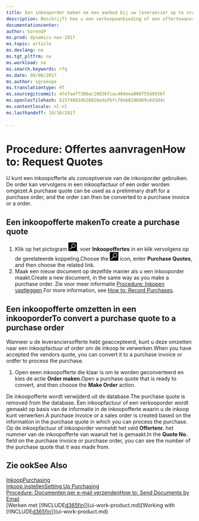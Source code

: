 ```yaml
---
title: Een inkooporder maken om een aanbod bij uw leverancier op te vragen
description: Beschrijft hoe u een verkoopaanbieding of een offerteaanvraagdocument maakt om uw aanbod aan een klant vast te leggen om producten onder bepaalde voorwaarden te verkopen.
documentationcenter: 
author: SorenGP
ms.prod: dynamics-nav-2017
ms.topic: article
ms.devlang: na
ms.tgt_pltfrm: na
ms.workload: na
ms.search.keywords: rfq
ms.date: 08/08/2017
ms.author: sgroespe
ms.translationtype: HT
ms.sourcegitcommit: 4fefaef7380ac10836fcac404eea006f55d8556f
ms.openlocfilehash: 615f40834b26826edafbfc70eb82db969c6d3d4c
ms.contentlocale: nl-nl
ms.lasthandoff: 10/16/2017

---
```

# <a name="how-to-request-quotes"></a><span data-ttu-id="98094-103">Procedure: Offertes aanvragen</span><span class="sxs-lookup"><span data-stu-id="98094-103">How to: Request Quotes</span></span>
<span data-ttu-id="98094-104">U kunt een inkoopofferte als conceptversie van de inkooporder gebruiken. De order kan vervolgens in een inkoopfactuur of een order worden omgezet.</span><span class="sxs-lookup"><span data-stu-id="98094-104">A purchase quote can be used as a preliminary draft for a purchase order, and the order can then be converted to a purchase invoice or a order.</span></span>


## <a name="to-create-a-purchase-quote"></a><span data-ttu-id="98094-105">Een inkoopofferte maken</span><span class="sxs-lookup"><span data-stu-id="98094-105">To create a purchase quote</span></span>
1. <span data-ttu-id="98094-106">Klik op het pictogram ![Zoeken naar pagina of rapport](media/ui-search/search_small.png "pictogram Zoeken naar pagina of rapport"), voer **Inkoopoffertes** in en klik vervolgens op de gerelateerde koppeling.</span><span class="sxs-lookup"><span data-stu-id="98094-106">Choose the ![Search for Page or Report](media/ui-search/search_small.png "Search for Page or Report icon") icon, enter **Purchase Quotes**, and then choose the related link.</span></span>
2. <span data-ttu-id="98094-107">Maak een nieuw document op dezelfde manier als u een inkooporder maakt.</span><span class="sxs-lookup"><span data-stu-id="98094-107">Create a new document, in the same way as you make a purchase order.</span></span> <span data-ttu-id="98094-108">Zie voor meer informatie [Procedure: Inkopen vastleggen](purchasing-how-record-purchases.md).</span><span class="sxs-lookup"><span data-stu-id="98094-108">For more information, see [How to: Record Purchases](purchasing-how-record-purchases.md).</span></span>

## <a name="to-convert-a-purchase-quote-to-a-purchase-order"></a><span data-ttu-id="98094-109">Een inkoopofferte omzetten in een inkooporder</span><span class="sxs-lookup"><span data-stu-id="98094-109">To convert a purchase quote to a purchase order</span></span>
<span data-ttu-id="98094-110">Wanneer u de leveranciersofferte hebt geaccepteerd, kunt u deze omzetten naar een inkoopfactuur of order om de inkoop te verwerken.</span><span class="sxs-lookup"><span data-stu-id="98094-110">When you have accepted the vendors quote, you can convert it to a purchase invoice or ordfer to process the purchase.</span></span>

1. <span data-ttu-id="98094-111">Open eeen inkoopofferte die klaar is om te worden geconverteerd en kies de actie **Order maken**.</span><span class="sxs-lookup"><span data-stu-id="98094-111">Open a purchase quote that is ready to convert, and then choose the **Make Order** action.</span></span>

<span data-ttu-id="98094-112">De inkoopofferte wordt verwijderd uit de database.</span><span class="sxs-lookup"><span data-stu-id="98094-112">The purchase quote is removed from the database.</span></span> <span data-ttu-id="98094-113">Een inkoopfactuur of een verkooporder wordt gemaakt op basis van de informatie in de inkoopofferte waarin u de inkoop kunt verwerken.</span><span class="sxs-lookup"><span data-stu-id="98094-113">A purchase invoice or a sales order is created based on the information in the purchase quote in which you can process the purchase.</span></span> <span data-ttu-id="98094-114">Op de inkoopfactuur of inkooporder vermeldt het veld **Offertenr.** het nummer van de inkoopofferte van waaruit het is gemaakt.</span><span class="sxs-lookup"><span data-stu-id="98094-114">In the **Quote No.** field on the purchase invoice or purchase order, you can see the number of the purchase quote that it was made from.</span></span>

## <a name="see-also"></a><span data-ttu-id="98094-115">Zie ook</span><span class="sxs-lookup"><span data-stu-id="98094-115">See Also</span></span>
[<span data-ttu-id="98094-116">Inkoop</span><span class="sxs-lookup"><span data-stu-id="98094-116">Purchasing</span></span>](purchasing-manage-purchasing.md)  
[<span data-ttu-id="98094-117">Inkoop instellen</span><span class="sxs-lookup"><span data-stu-id="98094-117">Setting Up Purchasing</span></span>](purchasing-setup-purchasing.md)  
[<span data-ttu-id="98094-118">Procedure: Documenten per e-mail verzenden</span><span class="sxs-lookup"><span data-stu-id="98094-118">How to: Send Documents by Email</span></span>](ui-how-send-documents-email.md)  
<span data-ttu-id="98094-119">[Werken met [!INCLUDE[d365fin](includes/d365fin_md.md)]](ui-work-product.md)</span><span class="sxs-lookup"><span data-stu-id="98094-119">[Working with [!INCLUDE[d365fin](includes/d365fin_md.md)]](ui-work-product.md)</span></span>

